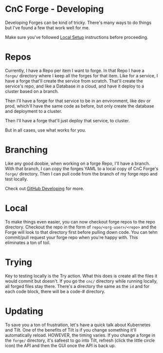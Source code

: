 # CnC Forge - Developing

Developing Forges can be kind of tricky. There's many ways to do things but I've
found a few that work well for me.

Make sure you've followed [Local Setup](Setup.md#Local) instructions before proceeding.

# Repos

Currently, I have a Repo per item I want to forge. In that Repo I have a `forge/` directory
where I keep all the forges for that item. Like for a service, I have a forge that'll create
the service from scratch. That'll create the service's repo, and like a Database in a cloud,
and have it deploy to a cluster based on a branch.

Then I'll have a forge for that service to be in an environment, like dev or prod, which'll
have the same code as before, but only create the database and deployment to a cluster.

Then I'll have a forge that'll just deploy that service, to cluster.

But in all cases, use what works for you.

# Branching

Like any good doobie, when working on a forge Repo, I'll have a branch. With that branch, I
can copy the forges YAML to a local copy of CnC Forge's `forge/` directory. Then I can pull
code from the branch of my forge repo and test locally.

Check out [GitHub Developing](GitHub.md#Developing) for more.

# Local

To make things even easier, you can now checkout forge repos to the repo directory. Checkout the
repo in the form of `repo/<org-user>/<repo>` and the Forge will look to that directory first
before pulling down code. You can tehn commit/pull request your forge repo when you're happy with.
This eliminates a ton of toil.

# Trying

Key to testing locally is the Try action. What this does is create all the files it would commit
but doesn't. If you go the `cnc/` directory while running locally, all forged files stay there.
There's a directory the same as the `id` and for each code block, there will be a code-#
directory.

# Updating

To save you a ton of frustration, let's have a quick talk about Kubernetes and Tilt. One of the
benefits of Tilt is if you change something it'll automatically reload. HOWEVER, the timing
varies. If you change a forge in the `forge/` directory, it's safeest to go into Tilt, refresh
(click the little circle icon) the API and then the GUI once the API is back up.
